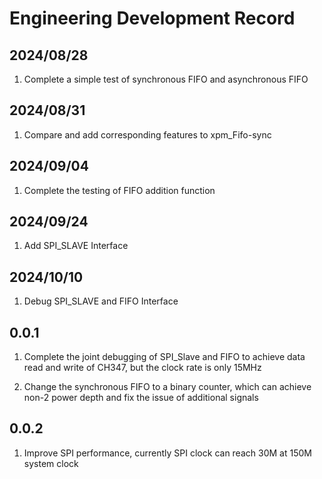 # Engineering Development Record

## 2024/08/28

1. Complete a simple test of synchronous FIFO and asynchronous FIFO

## 2024/08/31

1. Compare and add corresponding features to xpm_Fifo-sync

## 2024/09/04

1. Complete the testing of FIFO addition function

## 2024/09/24

1. Add SPI_SLAVE Interface

## 2024/10/10

1. Debug SPI_SLAVE and FIFO Interface

## 0.0.1

1. Complete the joint debugging of SPI_Slave and FIFO to achieve data read and write of CH347, but the clock rate is only 15MHz
   
2. Change the synchronous FIFO to a binary counter, which can achieve non-2 power depth and fix the issue of additional signals

## 0.0.2

1. Improve SPI performance, currently SPI clock can reach 30M at 150M system clock
